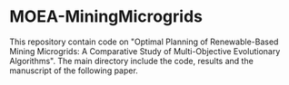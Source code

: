 # MOEA-MiningMicrogrids
This repository contain code on "Optimal Planning of Renewable-Based Mining Microgrids: A Comparative Study of Multi-Objective Evolutionary Algorithms". The main directory include the code, results and the manuscript of the following paper.

